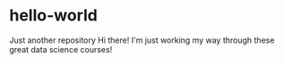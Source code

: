 # hello-world
Just another repository
Hi there!
I'm just working my way through these great data science courses!
